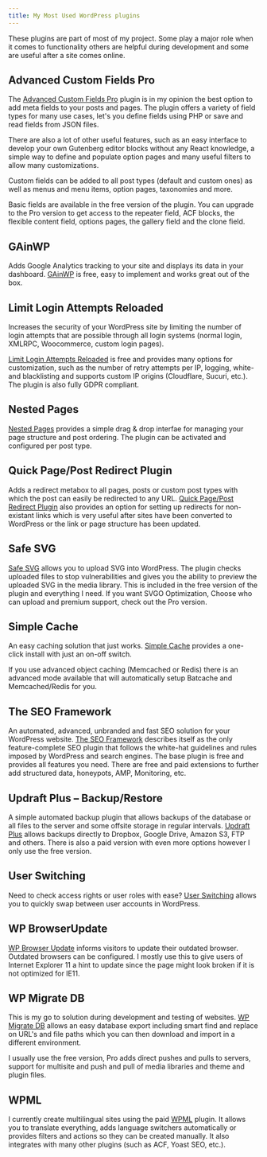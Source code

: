 ```yaml
---
title: My Most Used WordPress plugins
---
```


These plugins are part of most of my project. Some play a major role when it comes to functionality others are helpful during development and some are useful after a site comes online.

## Advanced Custom Fields Pro

The [Advanced Custom Fields Pro](https://www.advancedcustomfields.com) plugin is in my opinion the best option to add meta fields to your posts and pages. The plugin offers a variety of field types for many use cases, let's you define fields using PHP or save and read fields from JSON files.

There are also a lot of other useful features, such as an easy interface to develop your own Gutenberg editor blocks without any React knowledge, a simple way to define and populate option pages and many useful filters to allow many customizations.

Custom fields can be added to all post types (default and custom ones) as well as menus and menu items, option pages, taxonomies and more.

Basic fields are available in the free version of the plugin. You can upgrade to the Pro version to get access to the repeater field, ACF blocks, the flexible content field, options pages, the gallery field and the clone field.

## GAinWP

Adds Google Analytics tracking to your site and displays its data in your dashboard. [GAinWP](https://wordpress.org/plugins/ga-in/) is free, easy to implement and works great out of the box.

## Limit Login Attempts Reloaded

Increases the security of your WordPress site by limiting the number of login attempts that are possible through all login systems (normal login, XMLRPC, Woocommerce, custom login pages).

[Limit Login Attempts Reloaded](https://wordpress.org/plugins/limit-login-attempts-reloaded/) is free and provides many options for customization, such as the number of retry attempts per IP, logging, white- and blacklisting and supports custom IP origins (Cloudflare, Sucuri, etc.). The plugin is also fully GDPR compliant.

## Nested Pages

[Nested Pages](https://wordpress.org/plugins/wp-nested-pages/) provides a simple drag & drop interfae for managing your page structure and post ordering. The plugin can be activated and configured per post type.

## Quick Page/Post Redirect Plugin

Adds a redirect metabox to all pages, posts or custom post types with which the post can easily be redirected to any URL. [Quick Page/Post Redirect Plugin](https://wordpress.org/plugins/quick-pagepost-redirect-plugin/) also provides an option for setting up redirects for non-existant links which is very useful after sites have been converted to WordPress or the link or page structure has been updated.

## Safe SVG

[Safe SVG](https://wordpress.org/plugins/safe-svg/) allows you to upload SVG into WordPress. The plugin checks uploaded files to stop vulnerabilities and gives you the ability to preview the uploaded SVG in the media library. This is included in the free version of the plugin and everything I need. If you want SVGO Optimization, Choose who can upload and premium support, check out the Pro version.

## Simple Cache

An easy caching solution that just works. [Simple Cache](https://wordpress.org/plugins/simple-cache/) provides a one-click install with just an on-off switch.

If you use advanced object caching (Memcached or Redis) there is an advanced mode available that will automatically setup Batcache and Memcached/Redis for you.

## The SEO Framework

An automated, advanced, unbranded and fast SEO solution for your WordPress website. [The SEO Framework](https://wordpress.org/plugins/autodescription/) describes itself as the only feature-complete SEO plugin that follows the white-hat guidelines and rules imposed by WordPress and search engines. The base plugin is free and provides all features you need. There are free and paid extensions to further add structured data, honeypots, AMP, Monitoring, etc.

## Updraft Plus – Backup/Restore

A simple automated backup plugin that allows backups of the database or all files to the server and some offsite storage in regular intervals. [Updraft Plus](https://wordpress.org/plugins/updraftplus/) allows backups directly to Dropbox, Google Drive, Amazon S3, FTP and others. There is also a paid version with even more options however I only use the free version.

## User Switching

Need to check access rights or user roles with ease? [User Switching](https://wordpress.org/plugins/user-switching/) allows you to quickly swap between user accounts in WordPress.

## WP BrowserUpdate

[WP Browser Update](https://wordpress.org/plugins/wp-browser-update/) informs visitors to update their outdated browser. Outdated browsers can be configured. I mostly use this to give users of Internet Explorer 11 a hint to update since the page might look broken if it is not optimized for IE11.

## WP Migrate DB

This is my go to solution during development and testing of websites. [WP Migrate DB](https://wordpress.org/plugins/wp-migrate-db/) allows an easy database export including smart find and replace on URL's and file paths which you can then download and import in a different environment.

I usually use the free version, Pro adds direct pushes and pulls to servers, support for multisite and push and pull of media libraries and theme and plugin files.

## WPML

I currently create multilingual sites using the paid [WPML](https://wpml.org/) plugin. It allows you to translate everything, adds language switchers automatically or provides filters and actions so they can be created manually. It also integrates with many other plugins (such as ACF, Yoast SEO, etc.).
